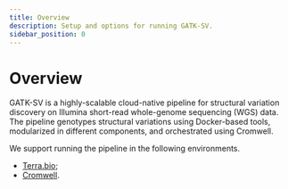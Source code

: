 ```yaml
---
title: Overview
description: Setup and options for running GATK-SV.
sidebar_position: 0
---
```


# Overview

GATK-SV is a highly-scalable cloud-native pipeline for structural variation discovery 
on Illumina short-read whole-genome sequencing (WGS) data.
The pipeline genotypes structural variations using Docker-based tools, modularized in 
different components, and orchestrated using Cromwell.

We support running the pipeline in the following environments. 

- [Terra.bio](terra.md);
- [Cromwell](cromwell.md).
